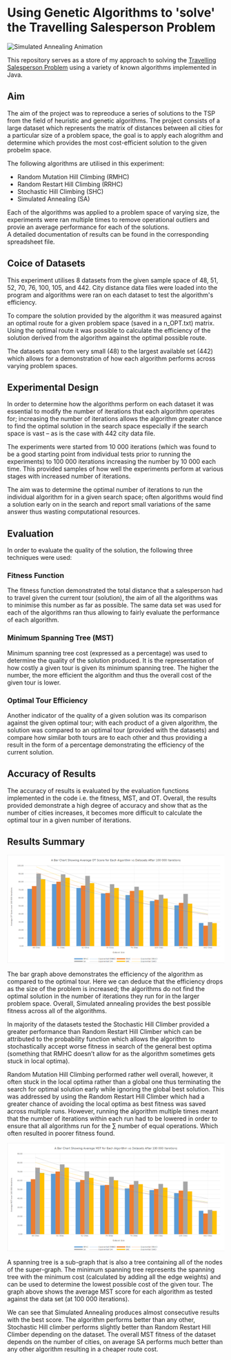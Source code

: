 # Using Genetic Algorithms to 'solve' the Travelling Salesperson Problem
![Simulated Annealing Animation](https://upload.wikimedia.org/wikipedia/commons/d/d5/Hill_Climbing_with_Simulated_Annealing.gif)

This repository serves as a store of my approach to solving the [Travelling Salesperson Problem](https://en.wikipedia.org/wiki/Travelling_salesman_problem) using a variety of known algorithms implemented in Java.

## Aim
The aim of the project was to repreoduce a series of solutions to the TSP from the field of heuristic and genetic algorithms. The project consists of a large dataset which represents the matrix of distances between all cities for a particular size of a problem space, the goal is to apply each alogrithm and determine which provides the most cost-efficient solution to the given probelm space.


The following algorithms are utilised in this experiment:
* Random Mutation Hill Climbing (RMHC)
* Random Restart Hill Climbing (RRHC)
* Stochastic Hill Climbing (SHC)
* Simulated Annealing (SA)

Each of the algorithms was applied to a problem space of varying size, the experiments were ran multiple times to remove operational outliers and provie an average performance for each of the solutions.  
A detailed documentation of results can be found in the corresponding spreadsheet file.

## Coice of Datasets
This experiment utilises 8 datasets from the given sample space of 48, 51, 52, 70, 76, 100, 105, and 442. City distance data files were loaded into the program and algorithms were ran on each dataset to test the algorithm's efficiency.

To compare the solution provided by the algorithm it was measured against an optimal route for a given problem space (saved in a n_OPT.txt) matrix. Using the optimal route it was possible to calculate the efficiency of the solution derived from the algorithm against the optimal possible route.

The datasets span from very small (48) to the largest available set (442) which allows for a demonstration of how each algorithm performs across varying problem spaces.


## Experimental Design
In order to determine how the algorithms perform on each dataset it was essential to modify the number of iterations that each algorithm operates for; increasing the number of iterations allows the algorithm greater chance to find the optimal solution in the search space especially if the search space is vast – as is the case with 442 city data file.

The experiments were started from 10 000 iterations (which was found to be a good starting point from individual tests prior to running the experiments) to 100 000 iterations increasing the number by 10 000 each time. This provided samples of how well the experiments perform at various stages with increased number of iterations.

The aim was to determine the optimal number of iterations to run the individual algorithm for in a given search space; often algorithms would find a solution early on in the search and report small variations of the same answer thus wasting computational resources.

## Evaluation
In order to evaluate the quality of the solution, the following three techniques were used:

### Fitness Function
The fitness function demonstrated the total distance that a salesperson had to travel given the current tour (solution), the aim of all the algorithms was to minimise this number as far as possible. The same data set was used for each of the algorithms ran thus allowing to fairly evaluate the performance of each algorithm.

### Minimum Spanning Tree (MST)
Minimum spanning tree cost (expressed as a percentage) was used to determine the quality of the solution produced. It is the representation of how costly a given tour is given its minimum spanning tree. The higher the number, the more efficient the algorithm and thus the overall cost of the given tour is lower.

### Optimal Tour Efficiency
Another indicator of the quality of a given solution was its comparison against the given optimal tour; with each product of a given algorithm, the solution was compared to an optimal tour (provided with the datasets) and compare how similar both tours are to each other and thus providing a result in the form of a percentage demonstrating the efficiency of the current solution.

## Accuracy of Results
The accuracy of results is evaluated by the evaluation functions implemented in the code i.e. the fitness, MST, and OT. Overall, the results provided demonstrate a high degree of accuracy and show that as the number of cities increases, it becomes more difficult to calculate the optimal tour in a given number of iterations.

## Results Summary
![Average OT Score for Each Algorithm after 100K iterations](graphs/A-Bar-Chart-Showing-Average-OT-Score-for-Each-Algorithm-vs-Datasets-After-100-000-Iterations.png)

The bar graph above demonstrates the efficiency of the algorithm as compared to the optimal tour. Here we can deduce that the efficiency drops as the size of the problem is increased; the algorithms do not find the optimal solution in the number of iterations they run for in the larger problem space.
Overall, Simulated annealing provides the best possible fitness across all of the algorithms.

In majority of the datasets tested the Stochastic Hill Climber provided a greater performance than Random Restart Hill Climber which can be attributed to the probability function which allows the algorithm to stochastically accept worse fitness in search of the general best optima (something that RMHC doesn’t allow for as the algorithm sometimes gets stuck in local optima).

Random Mutation Hill Climbing performed rather well overall, however, it often stuck in the local optima rather than a global one thus terminating the search for optimal solution early while ignoring the global best solution. This was addressed by using the Random Restart Hill Climber which had a greater chance of avoiding the local optima as best fitness was saved across multiple runs. However, running the algorithm multiple times meant that the number of iterations within each run had to be lowered in order to ensure that all algorithms run for the ∑ number of equal operations. Which often resulted in poorer fitness found.

![Average MST for Each Algorithm after 100K iterations](graphs/A-Bar-Chart-Showing-Average-MST-for-Each-Algorithm-vs-Datasets-After-100-000-Iterations.png)

A spanning tree is a sub-graph that is also a tree containing all of the nodes of the super-graph. The minimum spanning tree represents the spanning tree with the minimum cost (calculated by adding all the edge weights) and can be used to determine the lowest possible cost of the given tour. The graph above shows the average MST score for each algorithm as tested against the data set (at 100 000 iterations).

We can see that Simulated Annealing produces almost consecutive results with the best score. The algorithm performs better than any other, Stochastic Hill climber performs slightly better than Random Restart Hill Climber depending on the dataset. The overall MST fitness of the dataset depends on the number of cities, on average SA performs much better than any other algorithm resulting in a cheaper route cost.
